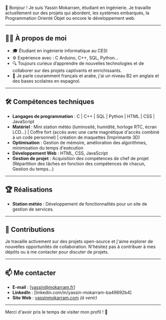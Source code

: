 👋 Bonjour ! Je suis Yassin Mokarram, étudiant en ingénierie. Je travaille actuellement sur des projets qui abordent, les systèmes embarqués, la Programmation Orienté Objet ou encore le développement web.

---

## 🧑‍💻 À propos de moi
- 🎓 Étudiant en ingénierie informatique au CESI
- ⚙️ Expérience avec : C Arduino, C++, SQL, Python...
- 🔍 Toujours curieux d’apprendre de nouvelles technologies et de collaborer sur des projets captivants et enrichissants.
- 💬 Je parle couramment français et arabe, j'ai un niveau B2 en anglais et des bases scolaires en espagnol.

---

## 🛠️ Compétences techniques
- **Langages de programmation** : C | C++ | SQL | Python | HTML | CSS | JavaScript
- **Matériel** : Mini station météo (luminosité, humidité, horloge RTC, écran LCD...) | Coffre fort (accès avec une carte magnétique d'accès combiné à un code personnel) | création de maquettes (Imprimante 3D)
- **Optimisation** : Gestion de mémoire, amélioration des algorithmes, minimisation du temps d'exécution
- **Développement Web** : HTML, CSS, JavaScript 
- **Gestion de projet** : Acquisition des compétences de chef de projet (Répartition des tâches en fonction des compétences de chacun, Gestion du temps...)

---

## 🏆 Réalisations
- **Station météo** : Développement de fonctionnalités pour un site de gestion de services.

---

## 📅 Contributions
Je travaille activement sur des projets open-source et j'aime explorer de nouvelles opportunités de collaboration. N'hésitez pas à contribuer à mes dépôts ou à me contacter pour discuter de projets.

---

## 📫 Me contacter
- **E-mail** : [yassin@mokarram.fr]
- **LinkedIn** : [linkedin.com/in/yassin-mokarram-ba49692b4]
- **Site Web** : [yassinmokarram.com](#) _(à venir)_

---

Merci d'avoir pris le temps de visiter mon profil ! 🚀
